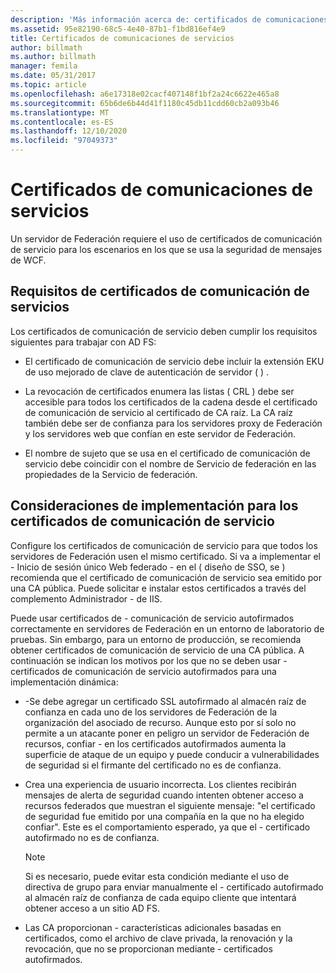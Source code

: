 ```yaml
---
description: 'Más información acerca de: certificados de comunicaciones de servicio'
ms.assetid: 95e82190-68c5-4e40-87b1-f1bd816ef4e9
title: Certificados de comunicaciones de servicios
author: billmath
ms.author: billmath
manager: femila
ms.date: 05/31/2017
ms.topic: article
ms.openlocfilehash: a6e17318e02cacf407148f1bf2a24c6622e465a8
ms.sourcegitcommit: 65b6de6b44d41f1180c45db11cdd60cb2a093b46
ms.translationtype: MT
ms.contentlocale: es-ES
ms.lasthandoff: 12/10/2020
ms.locfileid: "97049373"
---
```

# <a name="service-communications-certificates"></a>Certificados de comunicaciones de servicios

Un servidor de Federación requiere el uso de certificados de comunicación de servicio para los escenarios en los que se usa la seguridad de mensajes de WCF.

## <a name="service-communication-certificate-requirements"></a>Requisitos de certificados de comunicación de servicios
Los certificados de comunicación de servicio deben cumplir los requisitos siguientes para trabajar con AD FS:

-   El certificado de comunicación de servicio debe incluir la extensión EKU de uso mejorado de clave de autenticación de servidor \( \) .

-   La revocación de certificados enumera las listas \( CRL \) debe ser accesible para todos los certificados de la cadena desde el certificado de comunicación de servicio al certificado de CA raíz. La CA raíz también debe ser de confianza para los servidores proxy de Federación y los servidores web que confían en este servidor de Federación.

-   El nombre de sujeto que se usa en el certificado de comunicación de servicio debe coincidir con el nombre de Servicio de federación en las propiedades de la Servicio de federación.

## <a name="deployment-considerations-for-service-communication-certificates"></a>Consideraciones de implementación para los certificados de comunicación de servicio
Configure los certificados de comunicación de servicio para que todos los servidores de Federación usen el mismo certificado. Si va a implementar el \- Inicio de sesión único Web federado \- en el \( diseño de SSO, se \) recomienda que el certificado de comunicación de servicio sea emitido por una CA pública. Puede solicitar e instalar estos certificados a través del complemento Administrador \- de IIS.

Puede usar certificados de \- comunicación de servicio autofirmados correctamente en servidores de Federación en un entorno de laboratorio de pruebas. Sin embargo, para un entorno de producción, se recomienda obtener certificados de comunicación de servicio de una CA pública. A continuación se indican los motivos por los que no se deben usar \- certificados de comunicación de servicio autofirmados para una implementación dinámica:

-   \-Se debe agregar un certificado SSL autofirmado al almacén raíz de confianza en cada uno de los servidores de Federación de la organización del asociado de recurso. Aunque esto por sí solo no permite a un atacante poner en peligro un servidor de Federación de recursos, confiar \- en los certificados autofirmados aumenta la superficie de ataque de un equipo y puede conducir a vulnerabilidades de seguridad si el firmante del certificado no es de confianza.

-   Crea una experiencia de usuario incorrecta. Los clientes recibirán mensajes de alerta de seguridad cuando intenten obtener acceso a recursos federados que muestran el siguiente mensaje: "el certificado de seguridad fue emitido por una compañía en la que no ha elegido confiar". Este es el comportamiento esperado, ya que el \- certificado autofirmado no es de confianza.

    > [!NOTE]
    > Si es necesario, puede evitar esta condición mediante el uso de directiva de grupo para enviar manualmente el \- certificado autofirmado al almacén raíz de confianza de cada equipo cliente que intentará obtener acceso a un sitio AD FS.

-   Las CA proporcionan \- características adicionales basadas en certificados, como el archivo de clave privada, la renovación y la revocación, que no se proporcionan mediante \- certificados autofirmados.


